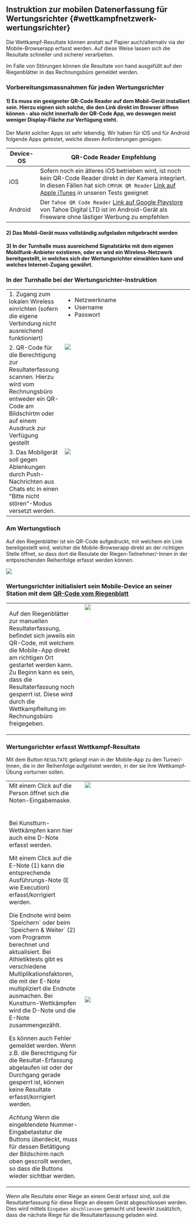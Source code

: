 ## Instruktion zur mobilen Datenerfassung für Wertungsrichter {#wettkampfnetzwerk-wertungsrichter}

Die Wettkampf-Resultate können anstatt auf Papier auch/alternativ via der Mobile-Browserapp erfasst werden. Auf diese Weise lassen sich die Resultate schneller und sicherer verarbeiten.

Im Falle von Störungen können die Resultate von hand ausgefüllt auf den Riegenblätter in das Rechnungsbüro gemeldet werden.

### Vorbereitungsmassnahmen für jeden Wertungsrichter

#### 1) Es muss ein geeigneter QR-Code Reader auf dem Mobil-Gerät installiert sein. Hierzu eignen sich solche, die den Link direkt im Browser öffnen können - also nicht innerhalb der QR-Code App, wo deswegen meist weniger Display-Fläche zur Verfügung steht.
Der Markt solcher Apps ist sehr lebendig. Wir haben für iOS und für Android folgende Apps getestet, welche diesen Anforderungen genügen:

|Device-OS|QR-Code Reader Empfehlung|
|-|-|
|iOS|Sofern noch ein älteres iOS betrieben wird, ist noch kein QR-Code Reader direkt in der Kamera integriert. In diesen Fällen hat sich `CMYUK QR Reader` [Link auf Apple iTunes](https://itunes.apple.com/de/app/cmyuk-qr-code-reader/id1083426097?mt=8) in unseren Tests geeignet|
|Android|Der `Tahoe QR Code Reader` [Link auf Google Playstore](https://play.google.com/store/apps/details?id=com.gogoideal.qrcode.reader.barcode.scanner.flashlight&hl=de) von Tahoe Digital LTD ist im Android-Gerät als Freeware ohne lästiger Werbung zu empfehlen|

#### 2) Das Mobil-Gerät muss vollständig aufgeladen mitgebracht werden

#### 3) In der Turnhalle muss ausreichend Signalstärke mit dem eigenen Mobilfunk-Anbieter existieren, oder es wird ein Wireless-Netzwerk bereitgestellt, in welches sich der Wertungsrichter einwählen kann und welches Internet-Zugang gewährt.

### In der Turnhalle bei der Wertungsrichter-Instruktion

<table>
<tr><td valign="top">
1. Zugang zum lokalen Wireless einrichten (sofern die eigene Verbindung nicht ausreichend funktioniert)
</td><td valign="top" width="350px">
<ul><li>Netzwerkname</li><li>Username</li><li>Passwort</li></ul>
</td></tr>
<tr><td valign="top">
2. QR-Code für die Berechtigung zur Resultaterfassung scannen. Hierzu wird vom Rechnungsbüro entweder ein QR-Code am Bildschirtm oder auf einem Ausdruck zur Verfügung gestellt
</td><td valign="top" width="350px">
<img src="../assets/mobile-register.png">
</td></tr>
<tr><td valign="top">
3. Das Mobilgerät soll gegen Ablenkungen durch Push-Nachrichten aus Chats etc in einen "Bitte nicht stören"-Modus versetzt werden.
</td><td valign="top" width="350px">
<img src="../assets/how-to-config-quiet-mode.png">
</td></tr>
</table>

### Am Wertungstisch

Auf den Riegenblätter ist ein QR-Code aufgedruckt, mit welchem ein Link bereitgestellt wird, welcher die Mobile-Browserapp direkt an der richtigen Stelle öffnet, so dass dort die Resulate der Riegen-Teilnehmer/-Innen in der entpsrechenden Reihenfolge erfasst werden können.

![](/assets/riegenblaetter.png)

### Wertungsrichter initialisiert sein Mobile-Device an seiner Station mit dem [QR-Code vom Riegenblatt](#qrcode-printouts)
<table><tr><td  valign="top"> 

Auf den Riegenblätter zur manuellen Resultaterfassung, befindet sich jeweils ein QR-Code, mit welchem die Mobile-App direkt am richtigen Ort gestartet werden kann. Zu Beginn kann es sein, dass die Resultaterfassung noch gesperrt ist. Diese wird durch die Wettkampfleitung im Rechnungsbüro freigegeben.
<br>
</td><td valign="top" width="280px"><img src="../assets/resultaterfassen-gesperrt.png"> </td></tr>
</table>

### Wertungsrichter erfasst Wettkampf-Resultate

Mit dem Button `RESULTATE` gelangt man in der Mobile-App zu den Turner/-Innen, die in der Reihenfolge aufgelistet werden, in der sie ihre Wettkampf-Übung vorturnen sollen.

<table><tr><td  valign="top"> 
Mit einem Click auf die Person öffnet sich die Noten-Eingabemaske.<br>
<br>
</td><td valign="top" width="280px"><img src="../assets/resultaterfassen-gestartet2.png"> </td></tr>
<tr><td valign="top"><p>
Bei Kunstturn-Wettkämpfen kann hier auch eine D-Note erfasst werden.</p><p>
Mit einem Click auf die E-Note (1) kann die entsprechende Ausführungs-Note (E wie Execution) erfasst/korrigiert werden.</p><p>
Die Endnote wird beim `Speichern` oder beim `Speichern & Weiter` (2) vom Programm berechnet und aktualisiert. Bei Athletiktests gibt es verschiedene Multiplikationsfaktoren, die mit der E-Note multipliziert die Endnote ausmachen. Bei Kunstturn-Wettkämpfen wird die D-Note und die E-Note zusammengezählt.</p><p>Es können auch Fehler gemeldet werden. Wenn z.B. die Berechtigung für die Resultat-Erfassung abgelaufen ist oder der Durchgang gerade gesperrt ist, können keine Resultate erfasst/korrigiert werden.</p><p>
<em>Achtung</em> Wenn die eingeblendete Nummer-Eingabetastatur die Buttons überdeckt, muss für dessen Betätigung der Bildschirm nach oben gescrollt werden, so dass die Buttons wieder sichtbar werden.
</td><td width="280px"><img src="../assets/resultcatcher-wertung-erfassen.png"></td></tr>
</table>

Wenn alle Resultate einer Riege an einem Gerät erfasst sind, soll die Resultaterfassung für diese Riege an diesem Gerät abgeschlossen werden. Dies wird mittels `Eingaben abschliessen` gemacht und bewirkt zusätzlich, dass die nächste Riege für die Resultaterfassung geladen wird.